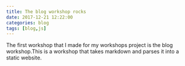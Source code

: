```yaml
---
title: The blog workshop rocks
date: 2017-12-21 12:22:00
categories: blog
tags: [blog,js]
---
```


The first workshop that I made for my workshops project is the blog workshop.This is a workshop that takes markdown and parses it into a static website.
